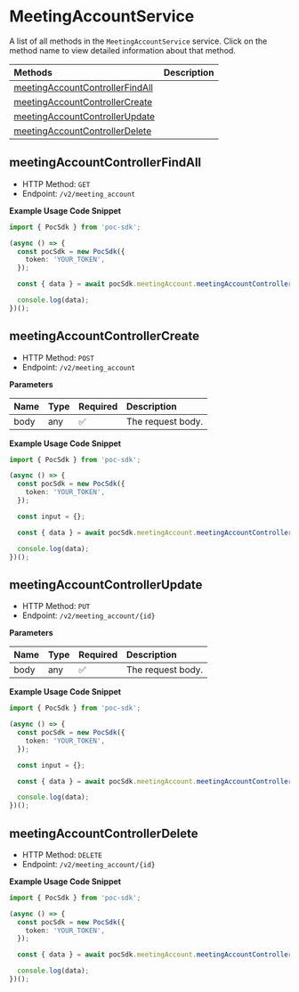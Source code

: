 # MeetingAccountService

A list of all methods in the `MeetingAccountService` service. Click on the method name to view detailed information about that method.

| Methods                                                             | Description |
| :------------------------------------------------------------------ | :---------- |
| [meetingAccountControllerFindAll](#meetingaccountcontrollerfindall) |             |
| [meetingAccountControllerCreate](#meetingaccountcontrollercreate)   |             |
| [meetingAccountControllerUpdate](#meetingaccountcontrollerupdate)   |             |
| [meetingAccountControllerDelete](#meetingaccountcontrollerdelete)   |             |

## meetingAccountControllerFindAll

- HTTP Method: `GET`
- Endpoint: `/v2/meeting_account`

**Example Usage Code Snippet**

```typescript
import { PocSdk } from 'poc-sdk';

(async () => {
  const pocSdk = new PocSdk({
    token: 'YOUR_TOKEN',
  });

  const { data } = await pocSdk.meetingAccount.meetingAccountControllerFindAll();

  console.log(data);
})();
```

## meetingAccountControllerCreate

- HTTP Method: `POST`
- Endpoint: `/v2/meeting_account`

**Parameters**

| Name | Type | Required | Description       |
| :--- | :--- | :------- | :---------------- |
| body | any  | ✅       | The request body. |

**Example Usage Code Snippet**

```typescript
import { PocSdk } from 'poc-sdk';

(async () => {
  const pocSdk = new PocSdk({
    token: 'YOUR_TOKEN',
  });

  const input = {};

  const { data } = await pocSdk.meetingAccount.meetingAccountControllerCreate(input);

  console.log(data);
})();
```

## meetingAccountControllerUpdate

- HTTP Method: `PUT`
- Endpoint: `/v2/meeting_account/{id}`

**Parameters**

| Name | Type | Required | Description       |
| :--- | :--- | :------- | :---------------- |
| body | any  | ✅       | The request body. |

**Example Usage Code Snippet**

```typescript
import { PocSdk } from 'poc-sdk';

(async () => {
  const pocSdk = new PocSdk({
    token: 'YOUR_TOKEN',
  });

  const input = {};

  const { data } = await pocSdk.meetingAccount.meetingAccountControllerUpdate(input);

  console.log(data);
})();
```

## meetingAccountControllerDelete

- HTTP Method: `DELETE`
- Endpoint: `/v2/meeting_account/{id}`

**Example Usage Code Snippet**

```typescript
import { PocSdk } from 'poc-sdk';

(async () => {
  const pocSdk = new PocSdk({
    token: 'YOUR_TOKEN',
  });

  const { data } = await pocSdk.meetingAccount.meetingAccountControllerDelete();

  console.log(data);
})();
```

<!-- This file was generated by liblab | https://liblab.com/ -->
